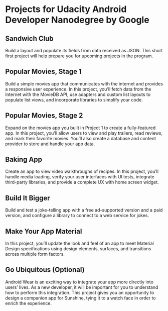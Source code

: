 # Projects for Udacity Android Developer Nanodegree by Google

## Sandwich Club
Build a layout and populate its fields from data received as JSON. This short first project will help prepare you for upcoming projects in the program.

## Popular Movies, Stage 1
Build a simple movies app that communicates with the internet and provides a responsive user experience. In this project, you’ll fetch data from the Internet with the MovieDB API, use adapters and custom list layouts to populate list views, and incorporate libraries to simplify your code.

## Popular Movies, Stage 2
Expand on the movies app you built in Project 1 to create a fully-featured app. In this project, you’ll allow users to view and play trailers, read reviews, and mark their favorite movies. You’ll also create a database and content provider to store and handle your app data.

## Baking App
Create an app to view video walkthroughs of recipes. In this project, you’ll handle media loading, verify your user interfaces with UI tests, integrate third-party libraries, and provide a complete UX with home screen widget.

## Build It Bigger
Build and test a joke-telling app with a free ad-supported version and a paid version, and configure a library to connect to a web service for jokes.

## Make Your App Material
In this project, you’ll update the look and feel of an app to meet Material Design specifications using design elements, surfaces, and transitions across multiple form factors.

## Go Ubiquitous (Optional)
Android Wear is an exciting way to integrate your app more directly into users’ lives. As a new developer, it will be important for you to understand how to perform this integration. This project gives you an opportunity to design a companion app for Sunshine, tying it to a watch face in order to enrich the experience.
